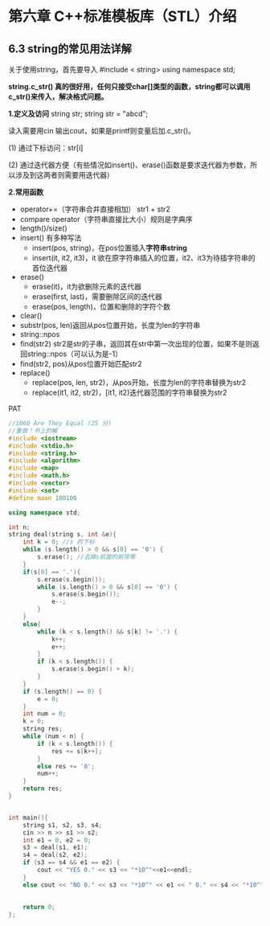 # 第六章 C++标准模板库（STL）介绍
## 6.3 string的常见用法详解
关于使用string，首先要导入 #include < string>
using namespace std;


**string.c_str() 真的很好用，任何只接受char[]类型的函数，string都可以调用c_str()来传入，解决格式问题。**


**1.定义及访问**
string str;
string str = "abcd";

读入需要用cin
输出cout，如果是printf则变量后加.c_str()。

(1) 通过下标访问：str[i]

(2) 通过迭代器方便（有些情况如insert()、erase()函数是要求迭代器为参数，所以涉及到这两者则需要用迭代器）



**2.常用函数**
- operator+=（字符串合并直接相加） str1 + str2
- compare operator（字符串直接比大小）规则是字典序
- length()/size() 
- insert() 有多种写法
  - insert(pos, string)，在pos位置插入**字符串string**
  - insert(it, it2, it3)，it 欲在原字符串插入的位置，it2、it3为待插字符串的首位迭代器
- erase()
  - erase(it)，it为欲删除元素的迭代器
  - erase(first, last)，需要删除区间的迭代器
  - erase(pos, length)，位置和删除的字符个数
- clear()
- substr(pos, len)返回从pos位置开始，长度为len的字符串
- string::npos
- find(str2) str2是str的子串，返回其在str中第一次出现的位置，如果不是则返回string::npos（可以认为是-1）
- find(str2, pos)从pos位置开始匹配str2
- replace()
  - replace(pos, len, str2)，从pos开始，长度为len的字符串替换为str2
  - replace(it1, it2, str2)，[it1, it2)迭代器范围的字符串替换为str2
  
  
PAT
```C++
//1060 Are They Equal (25 分)
//重做！书上的解
#include <iostream>
#include <stdio.h>
#include <string.h>
#include <algorithm>
#include <map>
#include <math.h>
#include <vector>
#include <set>
#define maxn 100100

using namespace std;

int n;
string deal(string s, int &e){
    int k = 0; //s 的下标
    while (s.length() > 0 && s[0] == '0') {
        s.erase(); //去掉s前面的前导零
    }
    if(s[0] == '.'){
        s.erase(s.begin());
        while (s.length() > 0 && s[0] == '0') {
            s.erase(s.begin());
            e--;
        }
    }
    else{
        while (k < s.length() && s[k] != '.') {
            k++;
            e++;
        }
        if (k < s.length()) {
            s.erase(s.begin() + k);
        }
    }
    if (s.length() == 0) {
        e = 0;
    }
    int num = 0;
    k = 0;
    string res;
    while (num < n) {
        if (k < s.length()) {
            res += s[k++];
        }
        else res += '0';
        num++;
    }
    return res;
}


int main(){
    string s1, s2, s3, s4;
    cin >> n >> s1 >> s2;
    int e1 = 0, e2 = 0;
    s3 = deal(s1, e1);
    s4 = deal(s2, e2);
    if (s3 == s4 && e1 == e2) {
        cout << "YES 0." << s3 << "*10^"<<e1<<endl;
    }
    else cout << "NO 0." << s3 << "*10^" << e1 << " 0." << s4 << "*10^" << e2 << endl;
    
    
    return 0;
};

  ```
